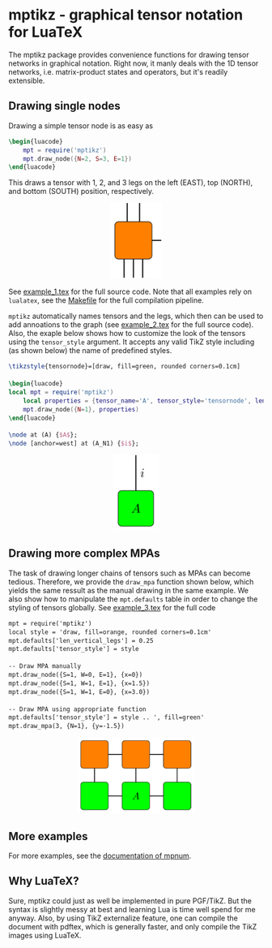mptikz - graphical tensor notation for LuaTeX
=============================================

The mptikz package provides convenience functions for drawing tensor networks in graphical notation.
Right now, it manly deals with the 1D tensor networks, i.e. matrix-product states and operators, but it's readily extensible.

## Drawing single nodes

Drawing a simple tensor node is as easy as

```latex
\begin{luacode}
    mpt = require('mptikz')
    mpt.draw_node({N=2, S=3, E=1})
\end{luacode}
```

This draws a tensor with 1, 2, and 3 legs on the left (EAST), top (NORTH), and bottom (SOUTH) position, respectively.

<p align='center'>
	<img height='150' src='img/example_1.svg'>
</p>

See [example_1.tex](example_1.tex) for the full source code.
Note that all examples rely on `lualatex`, see the [Makefile](Makefile) for the full compilation pipeline.

`mptikz` automatically names tensors and the legs, which then can be used to add annoations to the graph (see [example_2.tex](example_2.tex) for the full source code).
Also, the exaple below shows how to customize the look of the tensors using the `tensor_style` argument.
It accepts any valid TikZ style including (as shown below) the name of predefined styles.

```latex
\tikzstyle{tensornode}=[draw, fill=green, rounded corners=0.1cm]

\begin{luacode}
local mpt = require('mptikz')
    local properties = {tensor_name='A', tensor_style='tensornode', len_vertical_legs=1}
    mpt.draw_node({N=1}, properties)
\end{luacode}

\node at (A) {$A$};
\node [anchor=west] at (A_N1) {$i$};
```

<p align='center'>
	<img height='150' src='img/example_2.svg'>
</p>


## Drawing more complex MPAs

The task of drawing longer chains of tensors such as MPAs can become tedious.
Therefore, we provide the `draw_mpa` function shown below, which yields the same ressult as the manual drawing in the same example.
We also show how to manipulate the `mpt.defaults` table in order to change the styling of tensors globally.
See [example_3.tex](example_3.tex) for the full code

```latex
mpt = require('mptikz')
local style = 'draw, fill=orange, rounded corners=0.1cm'
mpt.defaults['len_vertical_legs'] = 0.25
mpt.defaults['tensor_style'] = style

-- Draw MPA manually
mpt.draw_node({S=1, W=0, E=1}, {x=0})
mpt.draw_node({S=1, W=1, E=1}, {x=1.5})
mpt.draw_node({S=1, W=1, E=0}, {x=3.0})

-- Draw MPA using appropriate function
mpt.defaults['tensor_style'] = style .. ', fill=green'
mpt.draw_mpa(3, {N=1}, {y=-1.5})
```

<p align='center'>
	<img height='150' src='img/example_3.svg'>
</p>


## More examples

For more examples, see the [documentation of mpnum](https://github.com/dseuss/mpnum/tree/feat-docs/docs/fig).

## Why LuaTeX?

Sure, mptikz could just as well be implemented in pure PGF/TikZ.
But the syntax is slightly messy at best and learning Lua is time well spend for me anyway.
Also, by using TikZ externalize feature, one can compile the document with pdftex, which is generally faster, and only compile the TikZ images using LuaTeX.

